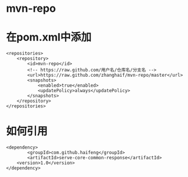 # mvn-repo

# 在pom.xml中添加
  	<repositories>
	    <repository>
	        <id>mvn-repo</id>
	        <!-- https://raw.github.com/用户名/仓库名/分支名 -->
	        <url>https://raw.github.com/zhanghaif/mvn-repo/master</url>
	        <snapshots>
	            <enabled>true</enabled>
	            <updatePolicy>always</updatePolicy>
	        </snapshots>
	    </repository>
	</repositories>
  
# 如何引用
	<dependency>
	        <groupId>com.github.haifeng</groupId>
	        <artifactId>serve-core-common-response</artifactId>
		<version>1.0</version>
	</dependency>
